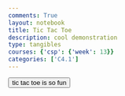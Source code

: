 ```yaml
---
comments: True
layout: notebook
title: Tic Tac Toe
description: cool demonstration
type: tangibles
courses: {'csp': {'week': 13}}
categories: ['C4.1']
---
```


<!DOCTYPE html>
<html lang="en">
<head>
    <meta charset="UTF-8">
    <meta name="viewport" content="width=device-width, initial-scale=1.0">
    <title>Clickable Button</title>
</head>
<body>

<!-- Button with a link -->
<a href="https://onecompiler.com/html/3zvenfggp" target="_blank">
    <button type="button">tic tac toe is so fun</button>
</a>

</body>
</html>
